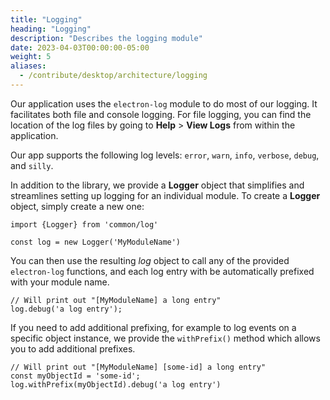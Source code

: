 ```yaml
---
title: "Logging"
heading: "Logging"
description: "Describes the logging module"
date: 2023-04-03T00:00:00-05:00
weight: 5
aliases:
  - /contribute/desktop/architecture/logging
---
```


Our application uses the `electron-log` module to do most of our logging. It facilitates both file and console logging.
For file logging, you can find the location of the log files by going to **Help** > **View Logs** from within the application.

Our app supports the following log levels: `error`, `warn`, `info`, `verbose`, `debug`, and `silly`.

In addition to the library, we provide a **Logger** object that simplifies and streamlines setting up logging for an individual module.
To create a **Logger** object, simply create a new one:

    import {Logger} from 'common/log'

    const log = new Logger('MyModuleName')

You can then use the resulting *log* object to call any of the provided `electron-log` functions, and each log entry with be automatically prefixed with your module name.

    // Will print out "[MyModuleName] a long entry"
    log.debug('a log entry'); 

If you need to add additional prefixing, for example to log events on a specific object instance, we provide the `withPrefix()` method which allows you to add additional prefixes.

    // Will print out "[MyModuleName] [some-id] a long entry"
    const myObjectId = 'some-id';
    log.withPrefix(myObjectId).debug('a log entry')
    